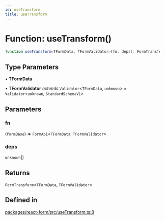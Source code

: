 ```yaml
---
id: useTransform
title: useTransform
---
```


# Function: useTransform()

```ts
function useTransform<TFormData, TFormValidator>(fn, deps): FormTransform<TFormData, TFormValidator>
```

## Type Parameters

• **TFormData**

• **TFormValidator** *extends* `Validator`\<`TFormData`, `unknown`\> = `Validator`\<`unknown`, `StandardSchemaV1`\>

## Parameters

### fn

(`formBase`) => `FormApi`\<`TFormData`, `TFormValidator`\>

### deps

`unknown`[]

## Returns

`FormTransform`\<`TFormData`, `TFormValidator`\>

## Defined in

[packages/react-form/src/useTransform.ts:8](https://github.com/TanStack/form/blob/main/packages/react-form/src/useTransform.ts#L8)
